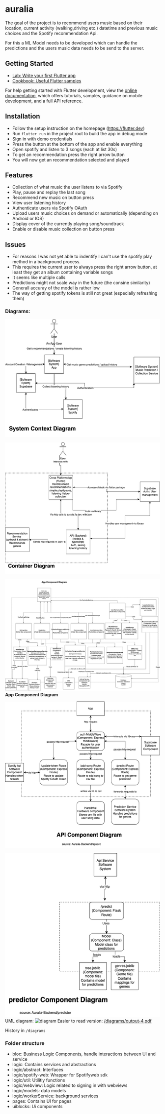 # auralia

The goal of the project is to recommend users music based on their location, current activity (walking,driving etc.) datetime and previous music choices and the Spotify recommendation Api.

For this a ML Model needs to be developed which can handle the predictions and the users music data needs to be send to the server.

## Getting Started

- [Lab: Write your first Flutter app](https://docs.flutter.dev/get-started/codelab)
- [Cookbook: Useful Flutter samples](https://docs.flutter.dev/cookbook)

For help getting started with Flutter development, view the
[online documentation](https://docs.flutter.dev/), which offers tutorials,
samples, guidance on mobile development, and a full API reference.


## Installation

- Follow the setup instruction on the homepage (https://flutter.dev)
- Run `flutter run` in the project root to build the app in debug mode
- Sign in with demo credentials
- Press the button at the bottom of the app and enable everything
- Open spotify and listen to 3 songs (each at list 30s)
- To get an recommendation press the right arrow button
- You will now get an recommendation selected and played


## Features

- Collection of what music the user listens to via Spotify
- Play, pause and replay the last song
- Recommend new music on button press
- View user listening history
- Authenticate users via Spotify OAuth
- Upload users music choices on demand or automatically (depending on Android or IOS)
- Display cover of the currently playing song/soundtrack
- Enable or disable music collection on button press

## Issues
- For reasons I was not yet able to indentify I can't use the spotify play method in a background process.
- This requires the current user to always press the right arrow button, at least they get an album containing variable songs 
- It seems like multiple calls 
- Predictions might not scale way in the future (the consine similarity)
- Generall accuray of the model is rather low
- The way of getting spotify tokens is still not great (especially refreshing them)

### Diagrams:
![SystemContextDiagram](./diagrams/SystemContext.drawio.png)

![ContainerDiagram](./diagrams/ContainerDiagram.drawio.png)

![ComponentDiagram](./diagrams/AppComponentDiagram.drawio.png)
**App Component Diagram**

![ApiServiceComponentDiagram](./diagrams/ApiServiceComponentDiagram.drawio.png)

![PredictorComponentDiagram](./diagrams/PredictorComponentDiagram.drawio.png)
UML diagram:
![diagram](./diagrams/output-4.svg)
Easier to read version: [/diagrams/output-4.pdf](./diagrams/output-4.pdf)

History in `/diagrams`


### Folder structure
- bloc: Business Logic Components, handle interactions between UI and service
- logic: Contains services and abstractions
- logic/abstract: Interfaces
- logic/spotify-web: Wrapper for Spotifyweb sdk
- logic/util: Utilitiy functions
- logic/webview: Logic related to signing in with webviews
- logic/models: data models
- logic/workerService: background services
- pages: Contains UI for pages
- uiblocks: Ui components